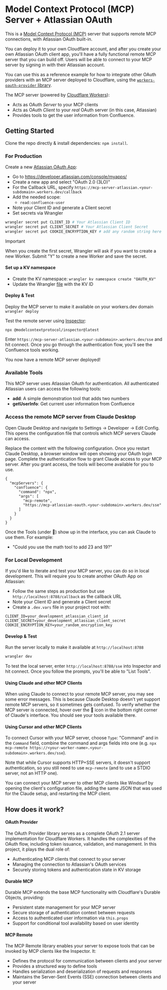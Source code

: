 # Model Context Protocol (MCP) Server + Atlassian OAuth

This is a [Model Context Protocol (MCP)](https://modelcontextprotocol.io/introduction) server that supports remote MCP connections, with Atlassian OAuth built-in.

You can deploy it to your own Cloudflare account, and after you create your own Atlassian OAuth client app, you'll have a fully functional remote MCP server that you can build off. Users will be able to connect to your MCP server by signing in with their Atlassian account.

You can use this as a reference example for how to integrate other OAuth providers with an MCP server deployed to Cloudflare, using the [`workers-oauth-provider` library](https://github.com/cloudflare/workers-oauth-provider).

The MCP server (powered by [Cloudflare Workers](https://developers.cloudflare.com/workers/)): 

* Acts as OAuth _Server_ to your MCP clients
* Acts as OAuth _Client_ to your _real_ OAuth server (in this case, Atlassian)
* Provides tools to get the user information from Confluence.

## Getting Started

Clone the repo directly & install dependencies: `npm install`.

### For Production
Create a new [Atlassian OAuth App](https://developer.atlassian.com/cloud/confluence/oauth-2-3lo-apps/): 
- Go to https://developer.atlassian.com/console/myapps/
- Create a new app and select "OAuth 2.0 (3LO)"
- For the Callback URL, specify `https://mcp-server-atlassian.<your-subdomain>.workers.dev/callback`
- Add the needed scope:
  - `read:confluence-user`
- Note your Client ID and generate a Client secret
- Set secrets via Wrangler
```bash
wrangler secret put CLIENT_ID # Your Atlassian Client ID
wrangler secret put CLIENT_SECRET # Your Atlassian Client Secret
wrangler secret put COOKIE_ENCRYPTION_KEY # add any random string here e.g. openssl rand -hex 32
```

> [!IMPORTANT]
> When you create the first secret, Wrangler will ask if you want to create a new Worker. Submit "Y" to create a new Worker and save the secret.

#### Set up a KV namespace
- Create the KV namespace: 
`wrangler kv namespace create "OAUTH_KV"`
- Update the Wrangler [file](wrangler.jsonc) with the KV ID

#### Deploy & Test
Deploy the MCP server to make it available on your workers.dev domain 
` wrangler deploy`

Test the remote server using [Inspector](https://modelcontextprotocol.io/docs/tools/inspector): 

```
npx @modelcontextprotocol/inspector@latest
```
Enter `https://mcp-server-atlassian.<your-subdomain>.workers.dev/sse` and hit connect. Once you go through the authentication flow, you'll see the Confluence tools working.

You now have a remote MCP server deployed! 

### Available Tools

This MCP server uses Atlassian OAuth for authentication. All authenticated Atlassian users can access the following tools:

- **add**: A simple demonstration tool that adds two numbers
- **getUserInfo**: Get current user information from Confluence

### Access the remote MCP server from Claude Desktop

Open Claude Desktop and navigate to Settings -> Developer -> Edit Config. This opens the configuration file that controls which MCP servers Claude can access.

Replace the content with the following configuration. Once you restart Claude Desktop, a browser window will open showing your OAuth login page. Complete the authentication flow to grant Claude access to your MCP server. After you grant access, the tools will become available for you to use. 

```
{
  "mcpServers": {
    "confluence": {
      "command": "npx",
      "args": [
        "mcp-remote",
        "https://mcp-atlassian-oauth.<your-subdomain>.workers.dev/sse"
      ]
    }
  }
}
```

Once the Tools (under 🔨) show up in the interface, you can ask Claude to use them. For example: 
- "Could you use the math tool to add 23 and 19?"

### For Local Development
If you'd like to iterate and test your MCP server, you can do so in local development. This will require you to create another OAuth App on Atlassian: 
- Follow the same steps as production but use `http://localhost:8788/callback` as the callback URL
- Note your Client ID and generate a Client secret
- Create a `.dev.vars` file in your project root with: 
```
CLIENT_ID=your_development_atlassian_client_id
CLIENT_SECRET=your_development_atlassian_client_secret
COOKIE_ENCRYPTION_KEY=your_random_encryption_key
```

#### Develop & Test
Run the server locally to make it available at `http://localhost:8788`
```bash
wrangler dev
```

To test the local server, enter `http://localhost:8788/sse` into Inspector and hit connect. Once you follow the prompts, you'll be able to "List Tools". 

#### Using Claude and other MCP Clients

When using Claude to connect to your remote MCP server, you may see some error messages. This is because Claude Desktop doesn't yet support remote MCP servers, so it sometimes gets confused. To verify whether the MCP server is connected, hover over the 🔨 icon in the bottom right corner of Claude's interface. You should see your tools available there.

#### Using Cursor and other MCP Clients

To connect Cursor with your MCP server, choose `Type`: "Command" and in the `Command` field, combine the command and args fields into one (e.g. `npx mcp-remote https://<your-worker-name>.<your-subdomain>.workers.dev/sse`).

Note that while Cursor supports HTTP+SSE servers, it doesn't support authentication, so you still need to use `mcp-remote` (and to use a STDIO server, not an HTTP one).

You can connect your MCP server to other MCP clients like Windsurf by opening the client's configuration file, adding the same JSON that was used for the Claude setup, and restarting the MCP client.

## How does it work? 

#### OAuth Provider
The OAuth Provider library serves as a complete OAuth 2.1 server implementation for Cloudflare Workers. It handles the complexities of the OAuth flow, including token issuance, validation, and management. In this project, it plays the dual role of:

- Authenticating MCP clients that connect to your server
- Managing the connection to Atlassian's OAuth services
- Securely storing tokens and authentication state in KV storage

#### Durable MCP
Durable MCP extends the base MCP functionality with Cloudflare's Durable Objects, providing:
- Persistent state management for your MCP server
- Secure storage of authentication context between requests
- Access to authenticated user information via `this.props`
- Support for conditional tool availability based on user identity

#### MCP Remote
The MCP Remote library enables your server to expose tools that can be invoked by MCP clients like the Inspector. It:
- Defines the protocol for communication between clients and your server
- Provides a structured way to define tools
- Handles serialization and deserialization of requests and responses
- Maintains the Server-Sent Events (SSE) connection between clients and your server
